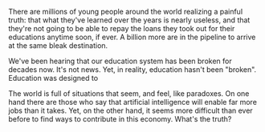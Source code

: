There are millions of young people around the world realizing a painful truth: that what they've learned over the years is nearly useless, and that they're not going to be able to repay the loans they took out for their educations anytime soon, if ever. A billion more are in the pipeline to arrive at the same bleak destination.

We've been hearing that our education system has been broken for decades now. It's not news. Yet, in reality, education hasn't been "broken". Education was designed to 

The world is full of situations that seem, and feel, like paradoxes. On one hand there are those who say that artificial intelligence will enable far more jobs than it takes. Yet, on the other hand, it seems more difficult than ever before to find ways to contribute in this economy. What's the truth?


